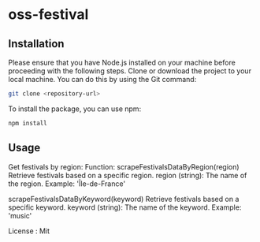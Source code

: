 # oss-festival

## Installation
Please ensure that you have Node.js installed on your machine before proceeding with the following steps.
Clone or download the project to your local machine. You can do this by using the Git command:
```bash
git clone <repository-url>
```
To install the package, you can use npm:
```bash
npm install
```
## Usage
Get festivals by region:
Function: scrapeFestivalsDataByRegion(region)
Retrieve festivals based on a specific region.
region (string): The name of the region. Example: 'Île-de-France'

scrapeFestivalsDataByKeyword(keyword)
Retrieve festivals based on a specific keyword.
keyword (string): The name of the keyword. Example: 'music'

License : Mit
